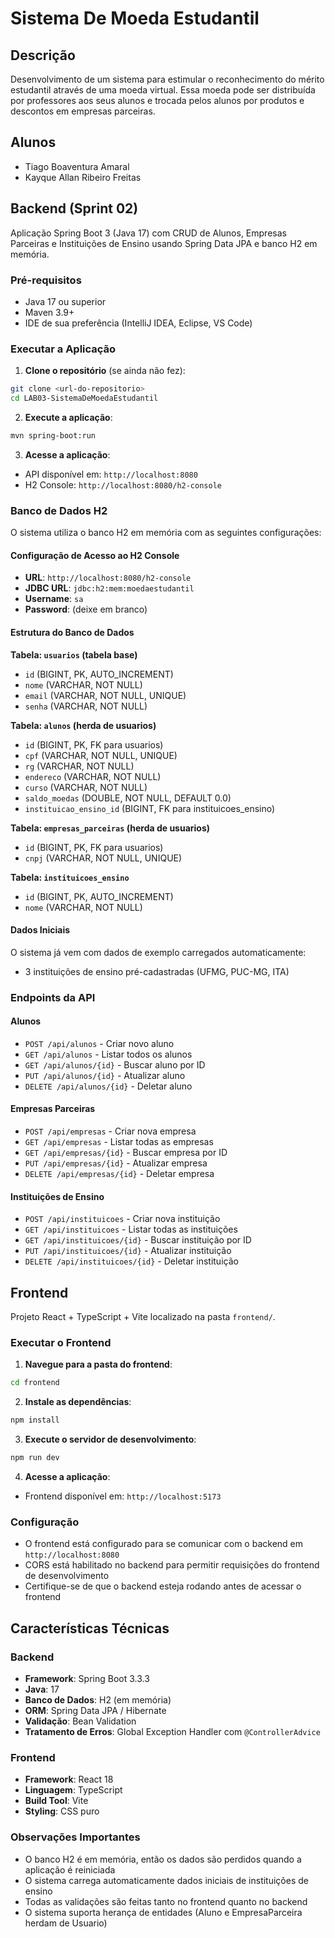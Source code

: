 # Sistema De Moeda Estudantil

## Descrição

Desenvolvimento de um sistema para estimular o reconhecimento do mérito estudantil através de uma moeda virtual. Essa moeda pode ser distribuída por professores aos seus alunos e trocada pelos alunos por produtos e descontos em empresas parceiras.

## Alunos

- Tiago Boaventura Amaral
- Kayque Allan Ribeiro Freitas

## Backend (Sprint 02)

Aplicação Spring Boot 3 (Java 17) com CRUD de Alunos, Empresas Parceiras e Instituições de Ensino usando Spring Data JPA e banco H2 em memória.

### Pré-requisitos

- Java 17 ou superior
- Maven 3.9+
- IDE de sua preferência (IntelliJ IDEA, Eclipse, VS Code)

### Executar a Aplicação

1. **Clone o repositório** (se ainda não fez):

```bash
git clone <url-do-repositorio>
cd LAB03-SistemaDeMoedaEstudantil
```

2. **Execute a aplicação**:

```bash
mvn spring-boot:run
```

3. **Acesse a aplicação**:

- API disponível em: `http://localhost:8080`
- H2 Console: `http://localhost:8080/h2-console`

### Banco de Dados H2

O sistema utiliza o banco H2 em memória com as seguintes configurações:

#### Configuração de Acesso ao H2 Console

- **URL**: `http://localhost:8080/h2-console`
- **JDBC URL**: `jdbc:h2:mem:moedaestudantil`
- **Username**: `sa`
- **Password**: (deixe em branco)

#### Estrutura do Banco de Dados

**Tabela: `usuarios` (tabela base)**

- `id` (BIGINT, PK, AUTO_INCREMENT)
- `nome` (VARCHAR, NOT NULL)
- `email` (VARCHAR, NOT NULL, UNIQUE)
- `senha` (VARCHAR, NOT NULL)

**Tabela: `alunos` (herda de usuarios)**

- `id` (BIGINT, PK, FK para usuarios)
- `cpf` (VARCHAR, NOT NULL, UNIQUE)
- `rg` (VARCHAR, NOT NULL)
- `endereco` (VARCHAR, NOT NULL)
- `curso` (VARCHAR, NOT NULL)
- `saldo_moedas` (DOUBLE, NOT NULL, DEFAULT 0.0)
- `instituicao_ensino_id` (BIGINT, FK para instituicoes_ensino)

**Tabela: `empresas_parceiras` (herda de usuarios)**

- `id` (BIGINT, PK, FK para usuarios)
- `cnpj` (VARCHAR, NOT NULL, UNIQUE)

**Tabela: `instituicoes_ensino`**

- `id` (BIGINT, PK, AUTO_INCREMENT)
- `nome` (VARCHAR, NOT NULL)

#### Dados Iniciais

O sistema já vem com dados de exemplo carregados automaticamente:

- 3 instituições de ensino pré-cadastradas (UFMG, PUC-MG, ITA)

### Endpoints da API

#### Alunos

- `POST /api/alunos` - Criar novo aluno
- `GET /api/alunos` - Listar todos os alunos
- `GET /api/alunos/{id}` - Buscar aluno por ID
- `PUT /api/alunos/{id}` - Atualizar aluno
- `DELETE /api/alunos/{id}` - Deletar aluno

#### Empresas Parceiras

- `POST /api/empresas` - Criar nova empresa
- `GET /api/empresas` - Listar todas as empresas
- `GET /api/empresas/{id}` - Buscar empresa por ID
- `PUT /api/empresas/{id}` - Atualizar empresa
- `DELETE /api/empresas/{id}` - Deletar empresa

#### Instituições de Ensino

- `POST /api/instituicoes` - Criar nova instituição
- `GET /api/instituicoes` - Listar todas as instituições
- `GET /api/instituicoes/{id}` - Buscar instituição por ID
- `PUT /api/instituicoes/{id}` - Atualizar instituição
- `DELETE /api/instituicoes/{id}` - Deletar instituição

## Frontend

Projeto React + TypeScript + Vite localizado na pasta `frontend/`.

### Executar o Frontend

1. **Navegue para a pasta do frontend**:

```bash
cd frontend
```

2. **Instale as dependências**:

```bash
npm install
```

3. **Execute o servidor de desenvolvimento**:

```bash
npm run dev
```

4. **Acesse a aplicação**:

- Frontend disponível em: `http://localhost:5173`

### Configuração

- O frontend está configurado para se comunicar com o backend em `http://localhost:8080`
- CORS está habilitado no backend para permitir requisições do frontend de desenvolvimento
- Certifique-se de que o backend esteja rodando antes de acessar o frontend

## Características Técnicas

### Backend

- **Framework**: Spring Boot 3.3.3
- **Java**: 17
- **Banco de Dados**: H2 (em memória)
- **ORM**: Spring Data JPA / Hibernate
- **Validação**: Bean Validation
- **Tratamento de Erros**: Global Exception Handler com `@ControllerAdvice`

### Frontend

- **Framework**: React 18
- **Linguagem**: TypeScript
- **Build Tool**: Vite
- **Styling**: CSS puro

### Observações Importantes

- O banco H2 é em memória, então os dados são perdidos quando a aplicação é reiniciada
- O sistema carrega automaticamente dados iniciais de instituições de ensino
- Todas as validações são feitas tanto no frontend quanto no backend
- O sistema suporta herança de entidades (Aluno e EmpresaParceira herdam de Usuario)
